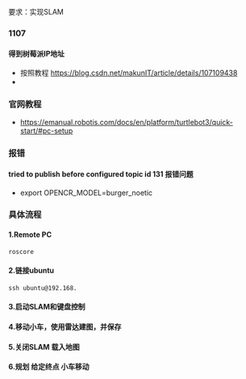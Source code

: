 
要求：实现SLAM

### 1107

#### 得到树莓派IP地址

+ 按照教程 https://blog.csdn.net/makunIT/article/details/107109438
+ 

### 官网教程
+ https://emanual.robotis.com/docs/en/platform/turtlebot3/quick-start/#pc-setup

### 报错

#### tried to publish before configured topic id 131 报错问题
+ export OPENCR_MODEL=burger_noetic


### 具体流程

#### 1.Remote PC
`roscore`

#### 2.链接ubuntu
`ssh ubuntu@192.168.`

#### 3.启动SLAM和键盘控制
#### 4.移动小车，使用雷达建图，并保存
#### 5.关闭SLAM 载入地图
#### 6.规划 给定终点 小车移动
